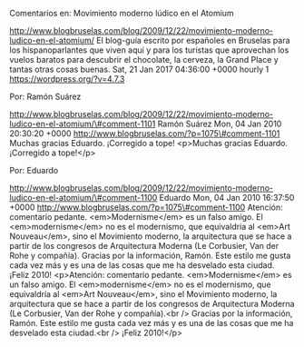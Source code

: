 Comentarios en: Movimiento moderno lúdico en el Atomium

http://www.blogbruselas.com/blog/2009/12/22/movimiento-moderno-ludico-en-el-atomium/
El blog-guía escrito por españoles en Bruselas para los hispanoparlantes
que viven aquí y para los turistas que aprovechan los vuelos baratos
para descubrir el chocolate, la cerveza, la Grand Place y tantas otras
cosas buenas. Sat, 21 Jan 2017 04:36:00 +0000 hourly 1
https://wordpress.org/?v=4.7.3

Por: Ramón Suárez

http://www.blogbruselas.com/blog/2009/12/22/movimiento-moderno-ludico-en-el-atomium/\#comment-1101
Ramón Suárez Mon, 04 Jan 2010 20:30:20 +0000
http://www.blogbruselas.com/?p=1075\#comment-1101 Muchas gracias
Eduardo. ¡Corregido a tope! \<p\>Muchas gracias Eduardo. ¡Corregido a
tope!\</p\>

Por: Eduardo

http://www.blogbruselas.com/blog/2009/12/22/movimiento-moderno-ludico-en-el-atomium/\#comment-1100
Eduardo Mon, 04 Jan 2010 16:37:50 +0000
http://www.blogbruselas.com/?p=1075\#comment-1100 Atención: comentario
pedante. &lt;em&gt;Modernisme&lt;/em&gt; es un falso amigo. El
&lt;em&gt;modernisme&lt;/em&gt; no es el modernismo, que equivaldría al
&lt;em&gt;Art Nouveau&lt;/em&gt;, sino el Movimiento moderno, la
arquitectura que se hace a partir de los congresos de Arquitectura
Moderna (Le Corbusier, Van der Rohe y compañía). Gracias por la
información, Ramón. Este estilo me gusta cada vez más y es una de las
cosas que me ha desvelado esta ciudad. ¡Feliz 2010! \<p\>Atención:
comentario pedante. \<em\>Modernisme\</em\> es un falso amigo. El
\<em\>modernisme\</em\> no es el modernismo, que equivaldría al
\<em\>Art Nouveau\</em\>, sino el Movimiento moderno, la arquitectura
que se hace a partir de los congresos de Arquitectura Moderna (Le
Corbusier, Van der Rohe y compañía).\<br /\> Gracias por la información,
Ramón. Este estilo me gusta cada vez más y es una de las cosas que me ha
desvelado esta ciudad.\<br /\> ¡Feliz 2010!\</p\>
